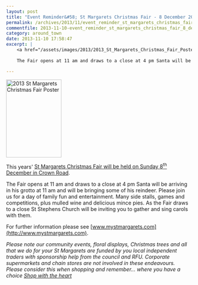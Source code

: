 ```yaml
---
layout: post
title: "Event Reminder&#58; St Margarets Christmas Fair - 8 December 2013"
permalink: /archives/2013/11/event_reminder_st_margarets_christmas_fair_8_decem.html
commentfile: 2013-11-10-event_reminder_st_margarets_christmas_fair_8_decem
category: around_town
date: 2013-11-10 17:58:47
excerpt: |
    <a href="/assets/images/2013/2013_St_Margarets_Christmas_Fair_Poster.jpg" title="See larger version of - 2013 St Margarets Christmas Fair Poster"><img src="/assets/images/2013/2013_St_Margarets_Christmas_Fair_Poster_thumb.jpg" width="150" height="212" alt="2013 St Margarets Christmas Fair Poster" class="photo right" /></a>
    
    The Fair opens at 11 am and draws to a close at 4 pm Santa will be arriving in his grotto at 11 am and will be bringing some of his reindeer. Please join us for a day of family fun and entertainment. Many side stalls, games and competitions, plus mulled wine and delicious mince pies. As the Fair draws to a close St Stephens Church will be inviting you to gather and sing carols with them.

---
```


<a href="/assets/images/2013/2013_St_Margarets_Christmas_Fair_Poster.jpg" title="See larger version of - 2013 St Margarets Christmas Fair Poster"><img src="/assets/images/2013/2013_St_Margarets_Christmas_Fair_Poster_thumb.jpg" width="150" height="212" alt="2013 St Margarets Christmas Fair Poster" class="photo right" /></a>

This years' [St Margarets Christmas Fair will be held on Sunday 8<sup>th</sup> December in Crown Road](/event/fair/200705144134).

The Fair opens at 11 am and draws to a close at 4 pm Santa will be arriving in his grotto at 11 am and will be bringing some of his reindeer. Please join us for a day of family fun and entertainment. Many side stalls, games and competitions, plus mulled wine and delicious mince pies. As the Fair draws to a close St Stephens Church will be inviting you to gather and sing carols with them.

For further information please see [www.mystmargarets.com](http://www.mystmargarets.com).

<em>Please note our community events, floral displays, Christmas trees and all that we do for your St Margarets are funded by you local independent traders with sponsorship help from the council and RFU. Corporate supermarkets and chain stores are not involved in these endeavours. Please consider this when shopping and remember... where you have a choice [Shop with the heart](http://www.mystmargarets.com)</em>
